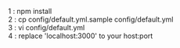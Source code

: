 1 : npm install  
2 : cp config/default.yml.sample config/default.yml  
3 : vi config/default.yml  
4 : replace 'localhost:3000' to your host:port  
